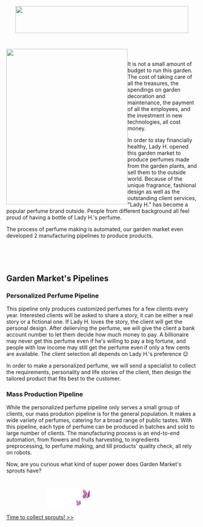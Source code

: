 <p align="center">
<img src="https://github.com/lady-h-world/My_Garden/blob/main/images/Garden_Market_images/title.png" width="456" height="71" />
</p>

#

<p>
<img align="left" src="https://github.com/lady-h-world/My_Garden/blob/main/images/Garden_Market_images/garden_market.png" width="320" height="410" />
<p>&nbsp;</p>

It is not a small amount of budget to run this garden. The cost of taking care of all the treasures, the spendings on garden decoration and maintenance, the payment of all the employees, and the investment in new technologies, all cost money.

In order to stay financially healthy, Lady H. opened this garden market to produce perfumes made from the garden plants, and sell them to the outside world. Because of the unique fragrance, fashional design as well as the outstanding client services, "Lady H." has become a popular perfume brand outside. People from different background all feel proud of having a bottle of Lady H.'s perfume.

The process of perfume making is automated, our garden market even developed 2 manufacturing pipelines to produce products.

</p>
<p>&nbsp;</p>
<p>&nbsp;</p>

## Garden Market's Pipelines
### Personalized Perfume Pipeline

This pipeline only produces customized perfumes for a few clients every year. Interested clients will be asked to share a story, it can be either a real story or a fictional one. If Lady H. loves the story, the client will get the personal design. After delierving the perfume, we will give the client a bank account number to let them decide how much money to pay. A billionaire may never get this perfume even if he's willing to pay a big fortune, and people with low income may still get the perfume even if only a few cents are available. The client selection all depends on Lady H.'s preference 😉

In order to make a personalized perfume, we will send a specialist to collect the requirements, personality and life stories of the client, then design the tailored product that fits best to the customer.

### Mass Production Pipeline

While the personalized perfume pipeline only serves a small group of clients, our mass prodution pipeline is for the general population. It makes a wide variety of perfumes, catering for a broad range of public tastes. With this pipeline, each type of perfume can be produced in batches and sold to large number of clients. The manufacturing process is an end-to-end automation, from flowers and fruits harvesting, to ingredients preprocessing, to perfume making, and till products' quality check, all rely on robots. 

Now, are you curious what kind of super power does Garden Market's sprouts have?

#
<p align="left">
  &nbsp;&nbsp;&nbsp;&nbsp;&nbsp;&nbsp;&nbsp;&nbsp;&nbsp;&nbsp;&nbsp;&nbsp;&nbsp;&nbsp;&nbsp;&nbsp;&nbsp;&nbsp;&nbsp;&nbsp;&nbsp;&nbsp;&nbsp;&nbsp;&nbsp;&nbsp;
<img src="https://github.com/lady-h-world/My_Garden/blob/main/images/follow_us.png" width="120" height="50" />
</p>

[Time to collect sprouts! >>][1]


[1]:https://github.com/lady-h-world/My_Garden/blob/main/reading_pages/Garden_Market/mini_pipeline1.md
